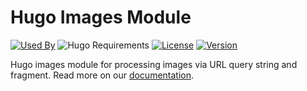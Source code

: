 # Hugo Images Module

[![Used By](https://flat.badgen.net/github/dependents-repo/hugomods/images)](https://github.com/hugomods/images/network/dependents)
![Hugo Requirements](https://img.shields.io/badge/dynamic/json?color=important&label=requirements&query=requirements&logo=hugo&style=flat-square&url=https://api.razonyang.com/v1/hugo/modules/github.com/hugomods/images)
[![License](https://img.shields.io/github/license/hugomods/images?style=flat-square)](https://github.com/hugomods/images/blob/main/LICENSE)
[![Version](https://img.shields.io/github/v/tag/hugomods/images?label=version&style=flat-square)](https://github.com/hugomods/images/tags)

Hugo images module for processing images via URL query string and fragment. Read more on our [documentation](https://images.hugomods.com/).
